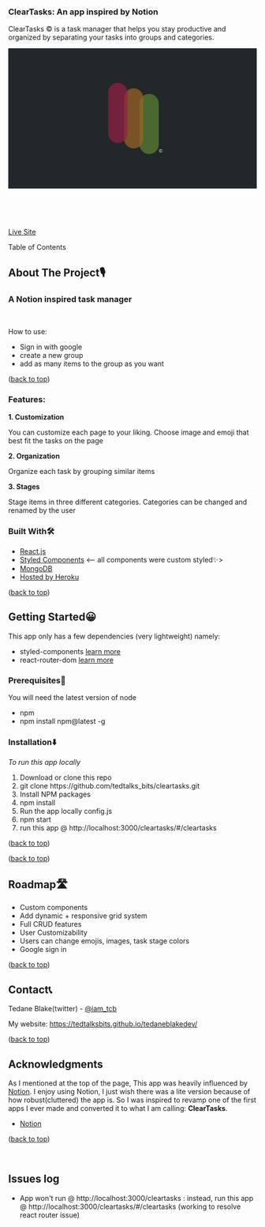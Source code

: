 <h3>ClearTasks: An app inspired by Notion</h3>
<p>
  ClearTasks © is a task manager that helps you stay productive and organized by
  separating your tasks into groups and categories.
</p>
<img src="src/screenshots/ClearTasks.jpg" />
<p><br /></p>
<p><br /></p>
<p>
  <a
    class="editor-rtfLink"
    href="https://tedtalksbits.github.io/cleartasks/#/cleartasks"
    target="_blank"
    >Live Site</a
  >
</p>
<p>Table of Contents</p>
<h2>About The Project🎙</h2>
<h3>A Notion inspired task manager</h3>
<p><br /></p>
<p>How to use:</p>
<ul data-type="bullet">
  <li>Sign in with google</li>
  <li>create a new group</li>
  <li>add as many items to the group as you want</li>
</ul>
<p>
  (<a
    class="editor-rtfLink"
    href="https://github.com/tedtalksbits/cleartasks/blob/main/README.md#top"
    target="_blank"
    >back to top</a
  >)
</p>
<h3>Features:</h3>
<p><strong>1. Customization </strong></p>
<p>
  You can customize each page to your liking. Choose image and emoji that best
  fit the tasks on the page
</p>
<p><strong>2. Organization</strong></p>
<p>Organize each task by grouping similar items</p>
<p><strong>3. Stages</strong></p>
<p>
  Stage items in three different categories. Categories can be changed and
  renamed by the user
</p>
<h3>Built With🛠</h3>
<ul data-type="bullet">
  <li>
    <a class="editor-rtfLink" href="https://reactjs.org/" target="_blank"
      >React.js</a
    >
  </li>
  <li>
    <a
      class="editor-rtfLink"
      href="https://styled-components.com/"
      target="_blank"
      >Styled Components</a
    >
    &lt;-- all components were custom styled✨&gt;
  </li>
  <li>
    <a
      class="editor-rtfLink"
      href="https://www.npmjs.com/package/json-server"
      target="_blank"
      >MongoDB</a
    >
  </li>
  <li>
    <a class="editor-rtfLink" href="https://id.heroku.com/" target="_blank"
      >Hosted by Heroku</a
    >
  </li>
</ul>
<p>
  (<a
    class="editor-rtfLink"
    href="https://github.com/tedtalksbits/cleartasks/blob/main/README.md#top"
    target="_blank"
    >back to top</a
  >)
</p>
<h2>Getting Started😀</h2>
<p>This app only has a few dependencies (very lightweight) namely:</p>
<ul data-type="bullet">
  <li>
    styled-components
    <a
      class="editor-rtfLink"
      href="https://www.npmjs.com/package/styled-components"
      target="_blank"
      >learn more</a
    >
  </li>
  <li>
    react-router-dom
    <a
      class="editor-rtfLink"
      href="https://www.npmjs.com/package/react-router-dom/v/6.0.0-beta.0"
      target="_blank"
      >learn more</a
    >
  </li>
</ul>
<h3>Prerequisites😤</h3>
<p>
  You will need the latest version of
  <span
    class="mark_underline_110_3|h%0 alerts-correctness alerts-markBase fm0t4ub f1j0s39c alerts-markHeightTall alerts-markVisible fofzirn fofzirn"
    data-mark-id="110_3|h%0"
    data-order="10"
    >node</span
  >
</p>
<ul data-type="bullet">
  <li>npm</li>
  <li>npm install npm@latest -g</li>
</ul>
<h3>Installation⬇️</h3>
<p><em>To run this app locally</em></p>
<ol data-type="ordered">
  <li>Download or clone this repo</li>
  <li>git clone https://github.com/tedtalks_bits/cleartasks.git</li>
  <li>Install NPM packages</li>
  <li>npm install</li>
  <li>Run the app locally config.js</li>
  <li>npm start</li>
  <li>run this app @ http://localhost:3000/cleartasks/#/cleartasks</li>
</ol>
<p>
  (<a
    class="editor-rtfLink"
    href="https://github.com/tedtalksbits/cleartasks/blob/main/README.md#top"
    target="_blank"
    >back to top</a
  >)
</p>
<p>
  (<a
    class="editor-rtfLink"
    href="https://github.com/tedtalksbits/cleartasks/blob/main/README.md#top"
    target="_blank"
    >back to top</a
  >)
</p>
<h2>Roadmap🛣</h2>
<ul data-type="bullet">
  <li>Custom components</li>
  <li>Add dynamic + responsive grid system</li>
  <li>Full CRUD features</li>
  <li>User Customizability</li>
  <li class="ql-indent-1">
    Users can change emojis, images, task stage colors
  </li>
  <li>Google sign in</li>
</ul>
<p>
  (<a
    class="editor-rtfLink"
    href="https://github.com/tedtalksbits/cleartasks/blob/main/README.md#top"
    target="_blank"
    >back to top</a
  >)
</p>
<h2>Contact📞</h2>
<p>
  Tedane Blake(twitter) -
  <a class="editor-rtfLink" href="https://twitter.com/iam_tcb" target="_blank"
    >@iam_tcb</a
  >
</p>
<p>
  My website:
  <a
    class="editor-rtfLink"
    href="https://tedtalksbits.github.io/tedaneblakedev/"
    target="_blank"
    >https://tedtalksbits.github.io/tedaneblakedev/</a
  >
</p>
<p>
  (<a
    class="editor-rtfLink"
    href="https://github.com/tedtalksbits/cleartasks/blob/main/README.md#top"
    target="_blank"
    >back to top</a
  >)
</p>
<h2>Acknowledgments</h2>
<p>
  As I mentioned at the top of the page, This app was heavily influenced by
  <a class="editor-rtfLink" href="https://www.notion.so/" target="_blank"
    >Notion</a
  >. I enjoy using Notion, I just wish there was a lite version because of how
  robust(cluttered) the app is. So I was inspired to revamp one of the first
  apps I ever made and converted it to what I am calling:
  <strong>ClearTasks</strong>.
</p>
<ul data-type="bullet">
  <li>
    <a class="editor-rtfLink" href="https://www.notion.so/" target="_blank"
      >Notion</a
    >
  </li>
</ul>
<p>
  (<a
    class="editor-rtfLink"
    href="https://github.com/tedtalksbits/cleartasks/blob/main/README.md#top"
    target="_blank"
    >back to top</a
  >)
</p>
<p><br /></p>

## Issues log

-  App won't run @ http://localhost:3000/cleartasks : instead, run this app @ http://localhost:3000/cleartasks/#/cleartasks (working to resolve react router issue)
